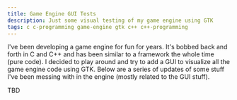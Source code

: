```yaml
---
title: Game Engine GUI Tests
description: Just some visual testing of my game engine using GTK
tags: c c-programming game-engine gtk c++ c++-programming
---
```


I've been developing a game engine for fun for years. It's bobbed back and forth in C and C++ and has been similar to a framework the whole time (pure code). I decided to play around and try to add a GUI to visualize all the game engine code using GTK. Below are a series of updates of some stuff I've been messing with in the engine (mostly related to the GUI stuff).

TBD
